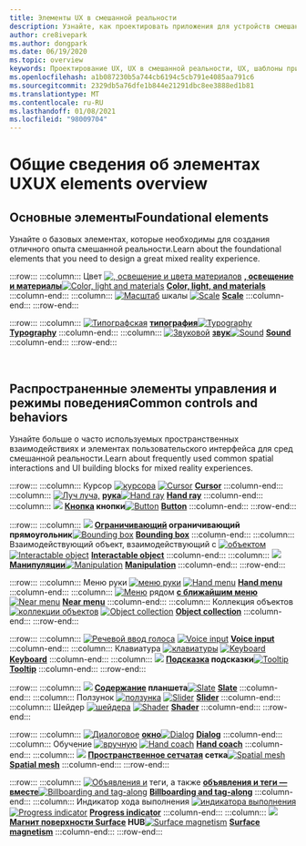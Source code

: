```yaml
---
title: Элементы UX в смешанной реальности
description: Узнайте, как проектировать приложения для устройств смешанной реальности с помощью базовых элементов, общих элементов управления и поведений.
author: cre8ivepark
ms.author: dongpark
ms.date: 06/19/2020
ms.topic: overview
keywords: Проектирование UX, UX в смешанной реальности, UX, шаблоны приложений, элементы управления, стиль, HoloLens, взаимодействие, пространственное взаимодействие, пространственный пользовательский интерфейс, элементы UX, варианты поведения, стандартные блоки, типографские цвета, гарнитура смешанной реальности, гарнитура Windows Mixed Reality, гарнитура виртуальной реальности, HoloLens, МРТК, набор средств смешанной реальности
ms.openlocfilehash: a1b087230b5a744cb6194c5cb791e4085aa791c6
ms.sourcegitcommit: 2329db5a76dfe1b844e21291dbc8ee3888ed1b81
ms.translationtype: MT
ms.contentlocale: ru-RU
ms.lasthandoff: 01/08/2021
ms.locfileid: "98009704"
---
```

# <a name="ux-elements-overview"></a><span data-ttu-id="f7e60-104">Общие сведения об элементах UX</span><span class="sxs-lookup"><span data-stu-id="f7e60-104">UX elements overview</span></span>

## <a name="foundational-elements"></a><span data-ttu-id="f7e60-105">Основные элементы</span><span class="sxs-lookup"><span data-stu-id="f7e60-105">Foundational elements</span></span>

<span data-ttu-id="f7e60-106">Узнайте о базовых элементах, которые необходимы для создания отличного опыта смешанной реальности.</span><span class="sxs-lookup"><span data-stu-id="f7e60-106">Learn about the foundational elements that you need to design a great mixed reality experience.</span></span>

:::row:::
    :::column:::
       <span data-ttu-id="f7e60-107">Цвет [ ![ , освещение и цвета материалов](images/640px-fragments.png)](color-light-and-materials.md) **[, освещение и материалы](color-light-and-materials.md)**</span><span class="sxs-lookup"><span data-stu-id="f7e60-107">[![Color, light and materials](images/640px-fragments.png)](color-light-and-materials.md) **[Color, light, and materials](color-light-and-materials.md)**</span></span>
    :::column-end:::
    :::column:::
       <span data-ttu-id="f7e60-108">[ ![ Масштаб](images/volvo-cars-microsoft-hololens-experience01-640px.png)](scale.md) шкалы **[](scale.md)**</span><span class="sxs-lookup"><span data-stu-id="f7e60-108">[![Scale](images/volvo-cars-microsoft-hololens-experience01-640px.png)](scale.md) **[Scale](scale.md)**</span></span>
    :::column-end:::
:::row-end:::

:::row:::
    :::column:::
       <span data-ttu-id="f7e60-109">[ ![ Типографская](images/typography-cover.png)](typography.md) **[типография](typography.md)**</span><span class="sxs-lookup"><span data-stu-id="f7e60-109">[![Typography](images/typography-cover.png)](typography.md) **[Typography](typography.md)**</span></span>
    :::column-end:::
    :::column:::
       <span data-ttu-id="f7e60-110">[ ![ Звуковой](images/spatialaudio.png)](spatial-sound-design.md) **[звук](spatial-sound-design.md)**</span><span class="sxs-lookup"><span data-stu-id="f7e60-110">[![Sound](images/spatialaudio.png)](spatial-sound-design.md) **[Sound](spatial-sound-design.md)**</span></span>
    :::column-end:::
:::row-end:::

<br>

## <a name="common-controls-and-behaviors"></a><span data-ttu-id="f7e60-111">Распространенные элементы управления и режимы поведения</span><span class="sxs-lookup"><span data-stu-id="f7e60-111">Common controls and behaviors</span></span>

<span data-ttu-id="f7e60-112">Узнайте больше о часто используемых пространственных взаимодействиях и элементах пользовательского интерфейса для сред смешанной реальности.</span><span class="sxs-lookup"><span data-stu-id="f7e60-112">Learn about frequently used common spatial interactions and UI building blocks for mixed reality experiences.</span></span>

:::row:::
    :::column:::
       <span data-ttu-id="f7e60-113">Курсор [ ![ курсора](images/UX_Hero_Cursor.jpg)](cursors.md) **[](cursors.md)**</span><span class="sxs-lookup"><span data-stu-id="f7e60-113">[![Cursor](images/UX_Hero_Cursor.jpg)](cursors.md) **[Cursor](cursors.md)**</span></span>
    :::column-end:::
    :::column:::
       <span data-ttu-id="f7e60-114">[ ![ Луч луча,](images/UX_Hero_HandRay.jpg)](point-and-commit.md) **[рука](point-and-commit.md)**</span><span class="sxs-lookup"><span data-stu-id="f7e60-114">[![Hand ray](images/UX_Hero_HandRay.jpg)](point-and-commit.md) **[Hand ray](point-and-commit.md)**</span></span>
    :::column-end:::
    :::column:::
       <span data-ttu-id="f7e60-115">[ ![](images/UX_Hero_Button.jpg)](button.md) **[Кнопка](button.md) кнопки**</span><span class="sxs-lookup"><span data-stu-id="f7e60-115">[![Button](images/UX_Hero_Button.jpg)](button.md) **[Button](button.md)**</span></span>
    :::column-end:::
:::row-end:::

:::row:::
    :::column:::
       <span data-ttu-id="f7e60-116">[ ![](images/UX_Hero_BoundingBox.jpg)](app-bar-and-bounding-box.md) **[Ограничивающий](app-bar-and-bounding-box.md) ограничивающий прямоугольник**</span><span class="sxs-lookup"><span data-stu-id="f7e60-116">[![Bounding box](images/UX_Hero_BoundingBox.jpg)](app-bar-and-bounding-box.md) **[Bounding box](app-bar-and-bounding-box.md)**</span></span>
    :::column-end:::
    :::column:::
       <span data-ttu-id="f7e60-117">Взаимодействующий объект, взаимодействующий с [ ![ объектом](images/UX_Hero_Interactable.jpg)](interactable-object.md) **[](interactable-object.md)**</span><span class="sxs-lookup"><span data-stu-id="f7e60-117">[![Interactable object](images/UX_Hero_Interactable.jpg)](interactable-object.md) **[Interactable object](interactable-object.md)**</span></span>
    :::column-end:::
    :::column:::
       <span data-ttu-id="f7e60-118">[ ![](images/UX_Hero_Manipulation.jpg)](direct-manipulation.md) **[Манипуляции](direct-manipulation.md)**</span><span class="sxs-lookup"><span data-stu-id="f7e60-118">[![Manipulation](images/UX_Hero_Manipulation.jpg)](direct-manipulation.md) **[Manipulation](direct-manipulation.md)**</span></span>
    :::column-end:::
:::row-end:::

:::row:::
    :::column:::
       <span data-ttu-id="f7e60-119">Меню руки [ ![ меню руки](images/UX_Hero_HandMenu.jpg)](hand-menu.md) **[](hand-menu.md)**</span><span class="sxs-lookup"><span data-stu-id="f7e60-119">[![Hand menu](images/UX_Hero_HandMenu.jpg)](hand-menu.md) **[Hand menu](hand-menu.md)**</span></span>
    :::column-end:::
    :::column:::
       <span data-ttu-id="f7e60-120">[ ![ Меню](images/UX_Hero_NearMenu.jpg)](near-menu.md) рядом **[с ближайшим меню](near-menu.md)**</span><span class="sxs-lookup"><span data-stu-id="f7e60-120">[![Near menu](images/UX_Hero_NearMenu.jpg)](near-menu.md) **[Near menu](near-menu.md)**</span></span>
    :::column-end:::
    :::column:::
       <span data-ttu-id="f7e60-121">Коллекция объектов [ ![ коллекции объектов](images/UX_Hero_ObjectCollection.jpg)](object-collection.md) **[](object-collection.md)**</span><span class="sxs-lookup"><span data-stu-id="f7e60-121">[![Object collection](images/UX_Hero_ObjectCollection.jpg)](object-collection.md) **[Object collection](object-collection.md)**</span></span>
    :::column-end:::
:::row-end:::

:::row:::
    :::column:::
       <span data-ttu-id="f7e60-122">[ ![ Речевой ввод голоса](images/UX_Hero_VoiceCommand.jpg)](voice-input.md) **[](voice-input.md)**</span><span class="sxs-lookup"><span data-stu-id="f7e60-122">[![Voice input](images/UX_Hero_VoiceCommand.jpg)](voice-input.md) **[Voice input](voice-input.md)**</span></span>
    :::column-end:::
    :::column:::
       <span data-ttu-id="f7e60-123">Клавиатура [ ![ клавиатуры](images/UX_Hero_Keyboard.jpg)](keyboard.md) **[](keyboard.md)**</span><span class="sxs-lookup"><span data-stu-id="f7e60-123">[![Keyboard](images/UX_Hero_Keyboard.jpg)](keyboard.md) **[Keyboard](keyboard.md)**</span></span>
    :::column-end:::
    :::column:::
       <span data-ttu-id="f7e60-124">[ ![](images/UX_Hero_Tooltip.jpg)](tooltip.md) **[Подсказка](tooltip.md) подсказки**</span><span class="sxs-lookup"><span data-stu-id="f7e60-124">[![Tooltip](images/UX_Hero_Tooltip.jpg)](tooltip.md) **[Tooltip](tooltip.md)**</span></span>
    :::column-end:::
:::row-end:::

:::row:::
    :::column:::
       <span data-ttu-id="f7e60-125">[ ![](images/UX_Hero_Slate.jpg)](slate.md) **[Содержание](slate.md) планшета**</span><span class="sxs-lookup"><span data-stu-id="f7e60-125">[![Slate](images/UX_Hero_Slate.jpg)](slate.md) **[Slate](slate.md)**</span></span>
    :::column-end:::
    :::column:::
       <span data-ttu-id="f7e60-126">Ползунок [ ![ ползунка](images/UX_Hero_Slider.jpg)](slider.md) **[](slider.md)**</span><span class="sxs-lookup"><span data-stu-id="f7e60-126">[![Slider](images/UX_Hero_Slider.jpg)](slider.md) **[Slider](slider.md)**</span></span>
    :::column-end:::
    :::column:::
        <span data-ttu-id="f7e60-127">Шейдер [ ![ шейдера](images/UX_Hero_StandardShader.jpg)](shader.md) **[](shader.md)**</span><span class="sxs-lookup"><span data-stu-id="f7e60-127">[![Shader](images/UX_Hero_StandardShader.jpg)](shader.md) **[Shader](shader.md)**</span></span>
    :::column-end:::
:::row-end:::

:::row:::
    :::column:::
       <span data-ttu-id="f7e60-128">[ ![ Диалоговое](images/MRTK_UX_Dialog.jpg)](dialog-ui.md) **[окно](dialog-ui.md)**</span><span class="sxs-lookup"><span data-stu-id="f7e60-128">[![Dialog](images/MRTK_UX_Dialog.jpg)](dialog-ui.md) **[Dialog](dialog-ui.md)**</span></span>
    :::column-end:::
    :::column:::
       <span data-ttu-id="f7e60-129">Обучение [ ![ вручную](images/HandCoach/MRTK_handCoach.jpg)](hand-coach.md) **[](hand-coach.md)**</span><span class="sxs-lookup"><span data-stu-id="f7e60-129">[![Hand coach](images/HandCoach/MRTK_handCoach.jpg)](hand-coach.md) **[Hand coach](hand-coach.md)**</span></span>
    :::column-end:::
    :::column:::
       <span data-ttu-id="f7e60-130">[ ![](images/MRTK_PulseShader_SpatialMesh.gif)](spatial-mesh-ux.md) **[Пространственное сетчатая](spatial-mesh-ux.md) сетка**</span><span class="sxs-lookup"><span data-stu-id="f7e60-130">[![Spatial mesh](images/MRTK_PulseShader_SpatialMesh.gif)](spatial-mesh-ux.md) **[Spatial mesh](spatial-mesh-ux.md)**</span></span>
    :::column-end:::
:::row-end:::

:::row:::
    :::column:::
        <span data-ttu-id="f7e60-131">[ ![ Объявления и](images/MRTK_TagAlong.gif)](billboarding-and-tag-along.md) теги, а также **[объявления и теги — вместе](billboarding-and-tag-along.md)**</span><span class="sxs-lookup"><span data-stu-id="f7e60-131">[![Billboarding and tag-along](images/MRTK_TagAlong.gif)](billboarding-and-tag-along.md) **[Billboarding and tag-along](billboarding-and-tag-along.md)**</span></span>
    :::column-end:::
    :::column:::
       <span data-ttu-id="f7e60-132">Индикатор хода выполнения [ ![ индикатора выполнения](images/MRTK_ProgressIndicator.gif)](progress.md) **[](progress.md)**</span><span class="sxs-lookup"><span data-stu-id="f7e60-132">[![Progress indicator](images/MRTK_ProgressIndicator.gif)](progress.md) **[Progress indicator](progress.md)**</span></span>
    :::column-end:::
    :::column:::
       <span data-ttu-id="f7e60-133">[ ![](images/MRTK_SurfaceMagnetism.gif)](surface-magnetism.md) **[Магнит поверхности Surface](surface-magnetism.md) HUB**</span><span class="sxs-lookup"><span data-stu-id="f7e60-133">[![Surface magnetism](images/MRTK_SurfaceMagnetism.gif)](surface-magnetism.md) **[Surface magnetism](surface-magnetism.md)**</span></span>
    :::column-end:::
:::row-end:::

<br>
